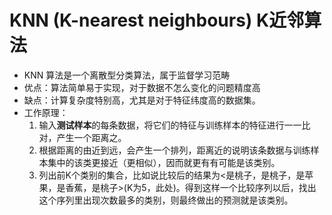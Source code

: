 # KNN (K-nearest neighbours) K近邻算法
- KNN 算法是一个离散型分类算法，属于监督学习范畴
- 优点：算法简单易于实现，对于数据不怎么变化的问题精度高
- 缺点：计算复杂度特别高，尤其是对于特征纬度高的数据集。
- 工作原理：
    1. 输入**测试样本**的每条数据，将它们的特征与训练样本的特征进行一一比对，产生一个距离之。
    2. 根据距离的由近到远，会产生一个排列，距离近的说明该条数据与训练样本集中的该类更接近（更相似），因而就更有有可能是该类别。
    3. 列出前K个类别的集合，比如说比较后的结果为<是桃子，是桃子，是苹果，是香蕉，是桃子>(K为5，此处)。得到这样一个比较序列以后，找出这个序列里出现次数最多的类别，则最终做出的预测就是该类别。

